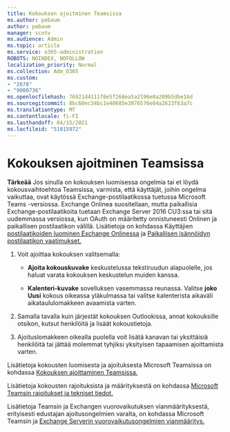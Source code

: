 ```yaml
---
title: Kokouksen ajoitminen Teamsissa
ms.author: pebaum
author: pebaum
manager: scotv
ms.audience: Admin
ms.topic: article
ms.service: o365-administration
ROBOTS: NOINDEX, NOFOLLOW
localization_priority: Normal
ms.collection: Adm_O365
ms.custom:
- "2678"
- "9000736"
ms.openlocfilehash: 76921d4111f8e5f268ea5a2196e0a209b5dbe16d
ms.sourcegitcommit: 8bc60ec34bc1e40685e3976576e04a2623f63a7c
ms.translationtype: MT
ms.contentlocale: fi-FI
ms.lasthandoff: 04/15/2021
ms.locfileid: "51815972"
---
```

# <a name="schedule-a-meeting-in-teams"></a>Kokouksen ajoitminen Teamsissa

**Tärkeää** Jos sinulla on kokouksen luomisessa ongelmia tai et löydä kokousvaihtoehtoa Teamsissa, varmista, että käyttäjät, joihin ongelma vaikuttaa, ovat käytössä Exchange-postilaatikossa tuetussa Microsoft Teams -versiossa. Exchange Onlinea suositellaan, mutta paikallisia Exchange-postilaatikoita tuetaan Exchange Server 2016 CU3:ssa tai sitä uudemmassa versiossa, kun OAuth on määritetty onnistuneesti Onlinen ja paikallisen postilaatikon välillä. Lisätietoja on kohdassa Käyttäjien [postilaatikoiden luominen Exchange Onlinessa](https://docs.microsoft.com/exchange/recipients-in-exchange-online/create-user-mailboxes) ja [Paikallisen isännöidyn postilaatikon vaatimukset.](https://docs.microsoft.com/microsoftteams/exchange-teams-interact#requirements-for-mailboxes-hosted-on-premises) 

1. Voit ajoittaa kokouksen valitsemalla:

    - **Ajoita kokouskuvake** keskustelussa tekstiruudun alapuolelle, jos haluat varata kokouksen keskustelun muiden kanssa.

    - **Kalenteri-kuvake** sovelluksen vasemmassa reunassa. Valitse **joko Uusi** kokous oikeassa yläkulmassa tai valitse kalenterista aikaväli aikataululomakkeen avaamista varten.

2. Samalla tavalla kuin järjestät kokouksen Outlookissa, annat kokouksille otsikon, kutsut henkilöitä ja lisäät kokoustietoja.

3. Ajoituslomakkeen oikealla puolella voit lisätä kanavan tai yksittäisiä henkilöitä tai jättää molemmat tyhjiksi yksityisen tapaamisen ajoittamista varten.

Lisätietoja kokousten luomisesta ja ajoituksesta Microsoft Teamsissa on kohdassa [Kokouksen ajoittaminen Teamsissa.](https://support.office.com/article/Schedule-a-meeting-in-Teams-943507a9-8583-4c58-b5d2-8ec8265e04e5)

Lisätietoja kokousten rajoituksista ja määrityksestä on kohdassa [Microsoft Teamsin rajoitukset ja tekniset tiedot.](https://docs.microsoft.com/microsoftteams/limits-specifications-teams#meetings-and-calls)

Lisätietoja Teamsin ja Exchangen vuorovaikutuksen vianmäärityksestä, erityisesti edustajan ajoitusongelmien varalta, on kohdassa Microsoft Teamsin ja [Exchange Serverin vuorovaikutusongelmien vianmääritys.](https://docs.microsoft.com/microsoftteams/troubleshoot/known-issues/teams-exchange-interaction-issue)